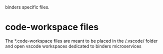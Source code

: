 binders specific files.

# code-workspace files
The *.code-workspace files are meant to be placed in the <binders-root>/.vscode/ folder and open vscode workspaces dedicated to binders microservices
